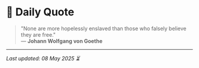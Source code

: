 # 📜 Daily Quote

> "None are more hopelessly enslaved than those who falsely believe they are free."  
> — **Johann Wolfgang von Goethe**

---

_Last updated: 08 May 2025 ⏳_
